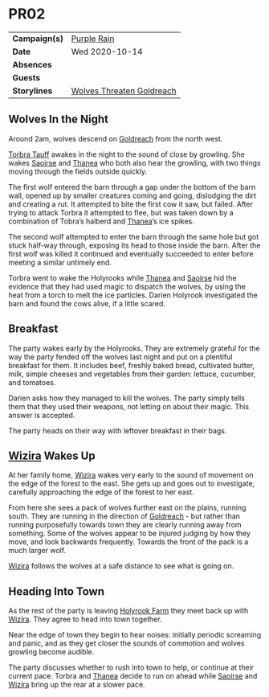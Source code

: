 # PR02

|||
| --- | --- |
| **Campaign(s)** | [Purple Rain](../campaigns/purple-rain/purple-rain.md) | session.2
| **Date** | Wed 2020-10-14 |
| **Absences** | |
| **Guests** | |
| **Storylines** | [Wolves Threaten Goldreach](../storylines/wolves-threaten-goldreach.md) |

## Wolves In the Night

Around 2am, wolves descend on [Goldreach](../civilisations/kingdom-of-astor/SETTLEMENTS/GOLDREACH/README.md) from the north west.

[Torbra Tauff](../characters/torbra-tauff.md) awakes in the night to the sound of close by growling. She wakes [Saoirse](../../../astarus/people/saoirse.md) and [Thanea](../../../astarus/people/thanea.md) who both also hear the growling, with two things moving through the fields outside quickly.

The first wolf entered the barn through a gap under the bottom of the barn wall, opened up by smaller creatures coming and going, dislodging the dirt and creating a rut. It attempted to bite the first cow it saw, but failed. After trying to attack Torbra it attempted to flee, but was taken down by a combination of Tobra’s halberd and [Thanea](../../../astarus/people/thanea.md)’s ice spikes.

The second wolf attempted to enter the barn through the same hole but got stuck half-way through, exposing its head to those inside the barn. After the first wolf was killed it continued and eventually succeeded to enter before meeting a similar untimely end.

Torbra went to wake the Holyrooks while [Thanea](../../../astarus/people/thanea.md) and [Saoirse](../../../astarus/people/saoirse.md) hid the evidence that they had used magic to dispatch the wolves, by using the heat from a torch to melt the ice particles. Darien Holyrook investigated the barn and found the cows alive, if a little scared.

## Breakfast

The party wakes early by the Holyrooks. They are extremely grateful for the way the party fended off the wolves last night and put on a plentiful breakfast for them. It includes beef, freshly baked bread, cultivated butter, milk, simple cheeses and vegetables from their garden: lettuce, cucumber, and tomatoes.

Darien asks how they managed to kill the wolves. The party simply tells them that they used their weapons, not letting on about their magic. This answer is accepted.

The party heads on their way with leftover breakfast in their bags.

## [Wizira](../characters/wizira.md) Wakes Up

At her family home, [Wizira](../characters/wizira.md) wakes very early to the sound of movement on the edge of the forest to the east. She gets up and goes out to investigate, carefully approaching the edge of the forest to her east.

From here she sees a pack of wolves further east on the plains, running south. They are running in the direction of [Goldreach](../civilisations/kingdom-of-astor/SETTLEMENTS/GOLDREACH/README.md) - but rather than running purposefully towards town they are clearly running away from something. Some of the wolves appear to be injured judging by how they move, and look backwards frequently. Towards the front of the pack is a much larger wolf.

[Wizira](../characters/wizira.md) follows the wolves at a safe distance to see what is going on.

## Heading Into Town

As the rest of the party is leaving [Holyrook Farm](../civilisations/kingdom-of-astor/SETTLEMENTS/GOLDREACH/holyrook-farm.md) they meet back up with [Wizira](../characters/wizira.md). They agree to head into town together.

Near the edge of town they begin to hear noises: initially periodic screaming and panic, and as they get closer the sounds of commotion and wolves growling become audible.

The party discusses whether to rush into town to help, or continue at their current pace. Torbra and [Thanea](../../../astarus/people/thanea.md) decide to run on ahead while [Saoirse](../../../astarus/people/saoirse.md) and [Wizira](../characters/wizira.md) bring up the rear at a slower pace.
